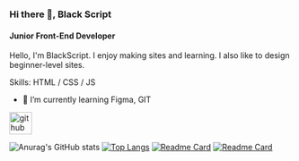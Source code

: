 ### Hi there 👋, Black Script
#### Junior Front-End Developer

Hello, I'm BlackScript. I enjoy making sites and learning. I also like to design beginner-level sites.

Skills: HTML / CSS / JS

- 🌱 I’m currently learning Figma, GIT 


[<img src='https://cdn.jsdelivr.net/npm/simple-icons@3.0.1/icons/github.svg' alt='github' height='40'>](https://github.com/blackscriptt)  

![Anurag's GitHub stats](https://github-readme-stats.vercel.app/api?username=blackscriptt&show_icons=true&theme=onedark)
[![Top Langs](https://github-readme-stats.vercel.app/api/top-langs/?username=blackscriptt)](https://github.com/anuraghazra/github-readme-stats)
[![Readme Card](https://github-readme-stats.vercel.app/api/pin/?username=blackscriptt&repo=github-readme-stats)](https://github.com/anuraghazra/github-readme-stats)
[![Readme Card](https://github-readme-stats.vercel.app/api/pin/?username=blackscriptt&repo=github-readme-stats)](https://github.com/anuraghazra/github-readme-stats)
